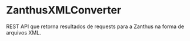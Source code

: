 # ZanthusXMLConverter
REST API que retorna resultados de requests para a Zanthus na forma de arquivos XML.
